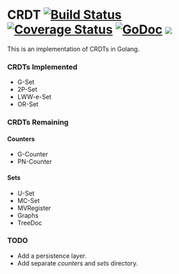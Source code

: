 # CRDT [![Build Status](https://travis-ci.org/neurodrone/crdt.svg?branch=master)](https://travis-ci.org/neurodrone/crdt) [![Coverage Status](https://coveralls.io/repos/neurodrone/crdt/badge.svg?branch=master&service=github)](https://coveralls.io/github/neurodrone/crdt?branch=master) [![GoDoc](https://godoc.org/github.com/neurodrone/crdt?status.svg)](https://godoc.org/github.com/neurodrone/crdt) [![](https://img.shields.io/badge/license-MIT-blue.svg)](https://github.com/neurodrone/crdt/blob/master/LICENSE)

This is an implementation of CRDTs in Golang.

### CRDTs Implemented

 * G-Set
 * 2P-Set
 * LWW-e-Set
 * OR-Set

### CRDTs Remaining

#### Counters

 * G-Counter
 * PN-Counter

#### Sets

 * U-Set
 * MC-Set
 * MVRegister
 * Graphs
 * TreeDoc

### TODO

 * Add a persistence layer.
 * Add separate *counters* and *sets* directory.
